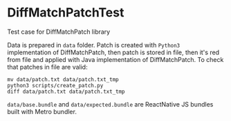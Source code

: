 # DiffMatchPatchTest
Test case for DiffMatchPatch library

Data is prepared in `data` folder.
Patch is created with `Python3` implementation of DiffMatchPatch, then patch is stored in file, then it's red from file and applied with Java implementation of DiffMatchPatch. 
To check that patches in file are valid: 

```
mv data/patch.txt data/patch.txt_tmp
python3 scripts/create_patch.py
diff data/patch.txt data/patch.txt_tmp
```

`data/base.bundle` and `data/expected.bundle` are ReactNative JS bundles built with Metro bundler.
